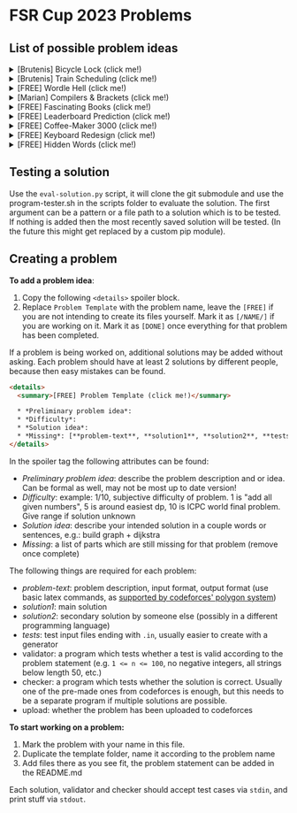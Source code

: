 # FSR Cup 2023 Problems


## List of possible problem ideas

<details> 
  <summary>[Brutenis] Bicycle Lock (click me!)</summary>

  * *Preliminary problem idea*: your gloves are too thick for the bicycle lock. Can only turn 2 dials at once, 2-100 numbers from 0 to 9 on lock. How many steps to turn to correct solution (if possible) given start position and correct position.
  * *Difficulty*: 2/10
  * *Solution idea*: greedy, start at left and check whether rightmost digit is correct
  * *Missing*: [**solution2**]
</details>

<details> 
  <summary>[Brutenis] Train Scheduling (click me!)</summary>

  * *Preliminary problem idea*: you are in Rostock, but tomorrow you want to be at home! So you decide to go with deutsche bahn, however you see that their planning system is not working. So you take the matters in your own hands. You take all routes in the system and create your own timetable and routing. Of course the deutsche bahn trains may have some delay. Given the routes for the day and the maximum delay for each train, print the earliest possible time for arrival, and the latest possible time
  * *Difficulty*: 3/10
  * *Solution idea*: make graph, traverse with dijkstra
  * *Missing*: [**solution2**, **validator**, **checker**, **upload**]
</details>

<details> 
  <summary>[FREE] Wordle Hell (click me!)</summary>

  * *Preliminary problem idea*: While again not paying attention in the lecture, you are playing wordle on your phone. You see that you only have 4 guesses left. You wonder what is the best way to test as many letters as possible. Given a list of 5-letter words (may not be valid wordle words), find 4 words which maximize the number of distinct letters across them.
  * *Difficulty*: 3-6/10
  * *Solution idea*: 
  * *Missing*: [**problem-text**, **solution1**, **solution2**, **tests**, **validator**, **checker**, **upload**]
</details>


<details> 
  <summary>[Marian] Compilers & Brackets (click me!)</summary>

  * *Preliminary problem idea*: You just completed the lecture on how to create compilers, and now that you are an expert at it you want to test your skills. You decide to create your own programming language. First steps first, however, so you decide the most important thing is brackets, and lots of them. You want to write a parser which tells you whether a list of open and closed brackets is valid. Print "valid" or "invalid"
  * *Difficulty*: 2-3/10
  * *Solution idea*: track sum of open/closed brackets, if negative: print invalid
  * *Missing*: [**problem-text**, **solution1**, **solution2**, **tests**, **validator**, **checker**, **upload**]
</details>

<details> 
  <summary>[FREE] Fascinating Books (click me!)</summary>

  * *Preliminary problem idea*: You wonder around the library looking for the best book on visual basic, but you see so many books that any book title you read starts to lose its meaning. You just see letters, and you start to wonder. Do these books on this shelf contain each letter of the english alphabet at least once? Print "yes" or "no"
  * *Difficulty*: 1/10
  * *Solution idea*:
  * *Missing*: [**problem-text**, **solution1**, **solution2**, **tests**, **validator**, **checker**, **upload**]
</details>

<details> 
  <summary>[FREE] Leaderboard Prediction (click me!)</summary>

  * *Preliminary problem idea*: You are a crazy good competitive programmer, you have read all 8 problems, you have 3 hours and 50 minutes of the contest remaining, and now you know how long each problem will take you in minutes. Print how many problems you will be able to solve in 3:50 and what the time penalty will be for those solved problems.
  * *Difficulty*: 1/10
  * *Solution idea*:
  * *Missing*: [**problem-text**, **solution1**, **solution2**, **tests**, **validator**, **checker**, **upload**]
</details>

<details> 
  <summary>[FREE] Coffee-Maker 3000 (click me!)</summary>

  * *Preliminary problem idea*: Tomorrow is the last submission day for your seminar paper, you have written exactly 0 words so far. It is time to work you say, it will be a long day. You prepare your custom self-built coffee machine for the next t hours. You have enough coffee for x coffee cups in that time. Each time it brews a coffee you drink it immediately and you gain a boost to your productivity for m minutes. Drinking multiple coffee cups in the same time is not as effective, it follows the formula sqrt(x), where x is the number of boosts active during that timeframe. Each minute you write n words, what is the maximum number of words you can write if you optimize the coffee machine?
  * *Difficulty*: 
  * *Solution idea*:
  * *Missing*: [**problem-text**, **solution1**, **solution2**, **tests**, **validator**, **checker**, **upload**]
</details>

<details> 
  <summary>[FREE] Keyboard Redesign (click me!)</summary>

  * *Preliminary problem idea*: You have decided to redesign the keyboard. Given a list of words, create an optimal keyboard on a integer grid, such that the distances between letters is minimized when typing the given words."Easier" alternative: 1x26 row of numbers, still really hard, no idea how to solve?
  * *Difficulty*: 5-9/10
  * *Solution idea*:
  * *Missing*: [**problem-text**, **solution1**, **solution2**, **tests**, **validator**, **checker**, **upload**]
</details>

<details> 
  <summary>[FREE] Hidden Words (click me!)</summary>

  * *Preliminary problem idea*: Construct a n x n grid of letters.  You are given m words, each word should occur exactly once in that grid either horizontally or vertically. 
  * *Difficulty*: 
  * *Solution idea*:
  * *Missing*: [**problem-text**, **solution1**, **solution2**, **tests**, **validator**, **checker**, **upload**]
</details>


## Testing a solution

Use the `eval-solution.py` script, it will clone the git submodule and use the program-tester.sh in the scripts folder to evaluate the solution. The first argument can be a pattern or a file path to a solution which is to be tested. If nothing is added then the most recently saved solution will be tested. (In the future this might get replaced by a custom pip module).

## Creating a problem


**To add a problem idea**: 

1. Copy the following `<details>` spoiler block. 
2. Replace `Problem Template` with the problem name, leave the `[FREE]` if you are not intending to create its files yourself. Mark it as `[/NAME/]` if you are working on it. Mark it as `[DONE]` once everything for that problem has been completed.

If a problem is being worked on, additional solutions may be added without asking. Each problem should have at least 2 solutions by different people, because then easy mistakes can be found.

```html
<details> 
  <summary>[FREE] Problem Template (click me!)</summary>

  * *Preliminary problem idea*: 
  * *Difficulty*: 
  * *Solution idea*:
  * *Missing*: [**problem-text**, **solution1**, **solution2**, **tests**, **validator**, **checker**, **upload**]
</details>
```

In the spoiler tag the following attributes can be found:

* *Preliminary problem idea*: describe the problem description and or idea. Can be formal as well, may not be most up to date version!
* *Difficulty*: example: 1/10, subjective difficulty of problem. 1 is "add all given numbers", 5 is around easiest dp, 10 is ICPC world final problem. Give range if solution unknown
* *Solution idea*: describe your intended solution in a couple words or sentences, e.g.: build graph + dijkstra
* *Missing*: a list of parts which are still missing for that problem (remove once complete)

The following things are required for each problem:

* _problem-text_: problem description, input format, output format (use basic latex commands, as [supported by codeforces' polygon system](https://polygon.codeforces.com/docs/statements-tex-manual?ccid=0024b28061a8a61a73208fdecd433e9e&session=6ac53d17b6402d9f6a2692326b91989a06fa6000))
* _solution1_: main solution 
* _solution2_: secondary solution by someone else (possibly in a different programming language)
* _tests_: test input files ending with `.in`, usually easier to create with a generator
* validator: a program which tests whether a test is valid according to the problem statement (e.g. `1 <= n <= 100`, no negative integers, all strings below length 50, etc.)
* checker: a program which tests whether the solution is correct. Usually one of the pre-made ones from codeforces is enough, but this needs to be a separate program if multiple solutions are possible.
* upload: whether the problem has been uploaded to codeforces


**To start working on a problem:**

1. Mark the problem with your name in this file.
2. Duplicate the template folder, name it according to the problem name
3. Add files there as you see fit, the problem statement can be added in the README.md

Each solution, validator and checker should accept test cases via `stdin`, and print stuff via `stdout`. 

